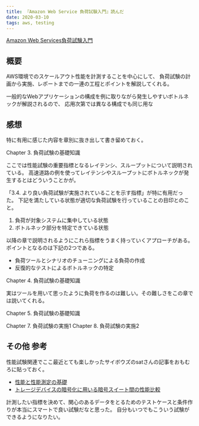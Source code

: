 ```yaml
---
title: 『Amazon Web Service 負荷試験入門』読んだ
date: 2020-03-10
tags: aws, testing
---
```


[Amazon Web Services負荷試験入門](https://www.amazon.co.jp/dp/4774192627)

## 概要

AWS環境でのスケールアウト性能を計測することを中心にして、
負荷試験の計画から実施、レポートまでの一連の工程とポイントを解説してくれる。

一般的なWebアプリケーションの構成を例に取りながら発生しやすいボトルネックが解説されるので、
応用次第では異なる構成でも同じ用な

## 感想

特に有用に感じた内容を章別に抜き出して書き留めておく。

Chapter 3. 負荷試験の基礎知識

ここでは性能試験の重要指標となるレイテンシ、スループットについて説明されている。
高速道路の例を使ってレイテンシやスループットにボトルネックが発生するとはどういうことかが。

「3.4. より良い負荷試験が実施されていることを示す指標」が特に有用だった。
下記を満たしている状態が適切な負荷試験を行っていることの目印とのこと。

1. 負荷が対象システムに集中している状態
2. ボトルネック部分を特定できている状態

以降の章で説明されるようにこれら指標をうまく持っていくアプローチがある。
ポイントとなるのは下記の2つである。

* 負荷ツールとシナリオのチューニングによる負荷の作成
* 反復的なテストによるボトルネックの特定

Chapter 4. 負荷試験の基礎知識

実はツールを用いて思ったように負荷を作るのは難しい。その難しさをこの章では説いてくれる。

Chapter 5. 負荷試験の基礎知識


Chapter 7. 負荷試験の実施1
Chapter 8. 負荷試験の実施2

## その他 参考

性能試験関連でここ最近とても楽しかったサイボウズのsatさんの記事をおもむろに貼っておく。

* [性能と性能測定の基礎](https://satoru-takeuchi.hatenablog.com/entry/2020/03/08/225335)
* [トレージデバイスの暗号化に用いる暗号スイート間の性能比較 ](https://blog.cybozu.io/entry/2019/03/08/170000)

計測したい指標を決めて、関心のあるデータをとるためのテストケースと条件作りが本当にスマートで良い試験だなと思った。
自分もいつでもこういう試験ができるようになりたい。
